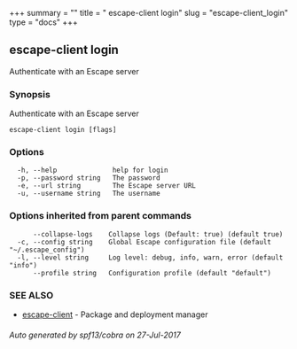 +++
summary = ""
title = " escape-client login"
slug = "escape-client_login"
type = "docs"
+++
## escape-client login

Authenticate with an Escape server

### Synopsis


Authenticate with an Escape server

```
escape-client login [flags]
```

### Options

```
  -h, --help              help for login
  -p, --password string   The password
  -e, --url string        The Escape server URL
  -u, --username string   The username
```

### Options inherited from parent commands

```
      --collapse-logs    Collapse logs (Default: true) (default true)
  -c, --config string    Global Escape configuration file (default "~/.escape_config")
  -l, --level string     Log level: debug, info, warn, error (default "info")
      --profile string   Configuration profile (default "default")
```

### SEE ALSO
* [escape-client](../escape-client/)	 - Package and deployment manager

###### Auto generated by spf13/cobra on 27-Jul-2017
